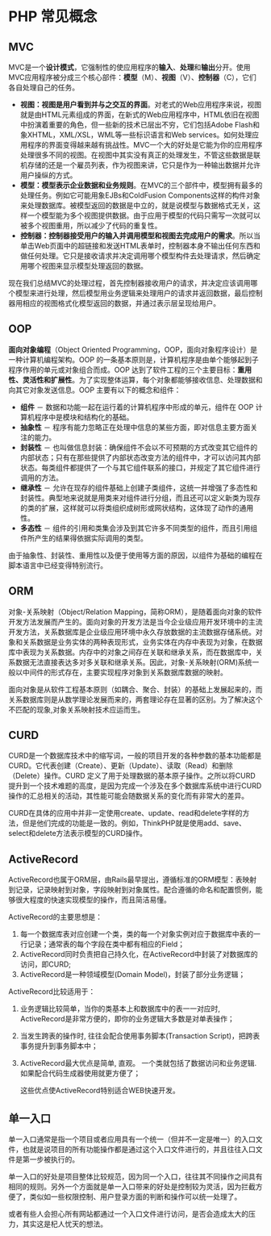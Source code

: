 # PHP 常见概念

## MVC

MVC是一个**设计模式**，它强制性的使应用程序的**输入**、**处理**和**输出**分开。使用MVC应用程序被分成三个核心部件：**模型**（M）、**视图**（V）、**控制器**（C），它们各自处理自己的任务。

* **视图：视图是用户看到并与之交互的界面**。对老式的Web应用程序来说，视图就是由HTML元素组成的界面，在新式的Web应用程序中，HTML依旧在视图中扮演着重要的角色，但一些新的技术已层出不穷，它们包括Adobe Flash和象XHTML，XML/XSL，WML等一些标识语言和Web services。如何处理应用程序的界面变得越来越有挑战性。MVC一个大的好处是它能为你的应用程序处理很多不同的视图。在视图中其实没有真正的处理发生，不管这些数据是联机存储的还是一个雇员列表，作为视图来讲，它只是作为一种输出数据并允许用户操纵的方式。
* **模型：模型表示企业数据和业务规则**。在MVC的三个部件中，模型拥有最多的处理任务。例如它可能用象EJBs和ColdFusion Components这样的构件对象来处理数据库。被模型返回的数据是中立的，就是说模型与数据格式无关，这样一个模型能为多个视图提供数据。由于应用于模型的代码只需写一次就可以被多个视图重用，所以减少了代码的重复性。
* **控制器：控制器接受用户的输入并调用模型和视图去完成用户的需求**。所以当单击Web页面中的超链接和发送HTML表单时，控制器本身不输出任何东西和做任何处理。它只是接收请求并决定调用哪个模型构件去处理请求，然后确定用哪个视图来显示模型处理返回的数据。

现在我们总结MVC的处理过程，首先控制器接收用户的请求，并决定应该调用哪个模型来进行处理，然后模型用业务逻辑来处理用户的请求并返回数据，最后控制器用相应的视图格式化模型返回的数据，并通过表示层呈现给用户。

## OOP

**面向对象编程**（Object Oriented Programming，OOP，面向对象程序设计）是一种计算机编程架构。OOP 的一条基本原则是，计算机程序是由单个能够起到子程序作用的单元或对象组合而成。OOP 达到了软件工程的三个主要目标：**重用性、灵活性和扩展性**。为了实现整体运算，每个对象都能够接收信息、处理数据和向其它对象发送信息。OOP 主要有以下的概念和组件：

* **组件** － 数据和功能一起在运行着的计算机程序中形成的单元，组件在 OOP 计算机程序中是模块和结构化的基础。
* **抽象性** － 程序有能力忽略正在处理中信息的某些方面，即对信息主要方面关注的能力。
* **封装性** － 也叫做信息封装：确保组件不会以不可预期的方式改变其它组件的内部状态；只有在那些提供了内部状态改变方法的组件中，才可以访问其内部状态。每类组件都提供了一个与其它组件联系的接口，并规定了其它组件进行调用的方法。
* **继承性** － 允许在现存的组件基础上创建子类组件，这统一并增强了多态性和封装性。典型地来说就是用类来对组件进行分组，而且还可以定义新类为现存的类的扩展，这样就可以将类组织成树形或网状结构，这体现了动作的通用性。
* **多态性** － 组件的引用和类集会涉及到其它许多不同类型的组件，而且引用组件所产生的结果得依据实际调用的类型。

由于抽象性、封装性、重用性以及便于使用等方面的原因，以组件为基础的编程在脚本语言中已经变得特别流行。

## ORM

对象-关系映射（Object/Relation Mapping，简称ORM），是随着面向对象的软件开发方法发展而产生的。面向对象的开发方法是当今企业级应用开发环境中的主流开发方法，关系数据库是企业级应用环境中永久存放数据的主流数据存储系统。对象和关系数据是业务实体的两种表现形式，业务实体在内存中表现为对象，在数据库中表现为关系数据。内存中的对象之间存在关联和继承关系，而在数据库中，关系数据无法直接表达多对多关联和继承关系。因此，对象-关系映射\(ORM\)系统一般以中间件的形式存在，主要实现程序对象到关系数据库数据的映射。

面向对象是从软件工程基本原则（如耦合、聚合、封装）的基础上发展起来的，而关系数据库则是从数学理论发展而来的，两套理论存在显著的区别。为了解决这个不匹配的现象,对象关系映射技术应运而生。

## CURD

CURD是一个数据库技术中的缩写词，一般的项目开发的各种参数的基本功能都是CURD。它代表创建（Create）、更新（Update）、读取（Read）和删除（Delete）操作。CURD 定义了用于处理数据的基本原子操作。之所以将CURD 提升到一个技术难题的高度，是因为完成一个涉及在多个数据库系统中进行CURD操作的汇总相关的活动，其性能可能会随数据关系的变化而有非常大的差异。

CURD在具体的应用中并非一定使用create、update、read和delete字样的方法，但是他们完成的功能是一致的。例如，ThinkPHP就是使用add、save、select和delete方法表示模型的CURD操作。

## ActiveRecord

ActiveRecord也属于ORM层，由Rails最早提出，遵循标准的ORM模型：表映射到记录，记录映射到对象，字段映射到对象属性。配合遵循的命名和配置惯例，能够很大程度的快速实现模型的操作，而且简洁易懂。

ActiveRecord的主要思想是：

1. 每一个数据库表对应创建一个类，类的每一个对象实例对应于数据库中表的一行记录；通常表的每个字段在类中都有相应的Field；
2. ActiveRecord同时负责把自己持久化，在ActiveRecord中封装了对数据库的访问，即CURD;
3. ActiveRecord是一种领域模型\(Domain Model\)，封装了部分业务逻辑；

ActiveRecord比较适用于：

1. 业务逻辑比较简单，当你的类基本上和数据库中的表一一对应时, ActiveRecord是非常方便的，即你的业务逻辑大多数是对单表操作；
2. 当发生跨表的操作时, 往往会配合使用事务脚本\(Transaction Script\)，把跨表事务提升到事务脚本中；
3. ActiveRecord最大优点是简单, 直观。 一个类就包括了数据访问和业务逻辑. 如果配合代码生成器使用就更方便了；

   这些优点使ActiveRecord特别适合WEB快速开发。

## 单一入口

单一入口通常是指一个项目或者应用具有一个统一（但并不一定是唯一）的入口文件，也就是说项目的所有功能操作都是通过这个入口文件进行的，并且往往入口文件是第一步被执行的。

单一入口的好处是项目整体比较规范，因为同一个入口，往往其不同操作之间具有相同的规则。另外一个方面就是单一入口带来的好处是控制较为灵活，因为拦截方便了，类似如一些权限控制、用户登录方面的判断和操作可以统一处理了。

或者有些人会担心所有网站都通过一个入口文件进行访问，是否会造成太大的压力，其实这是杞人忧天的想法。

